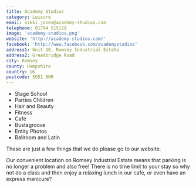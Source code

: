 ```yaml
---
title: Academy Studios
category: Leisure
email: nikki.jones@academy-studios.com
telephone: 01794 515129
image: 'academy-studios.png'
website: 'http://academy-studios.com/'
facebook: 'http://www.facebook.com/academystudios'
address1: Unit 10, Romsey Industrial Estate
address2: Greatbridge Road
city: Romsey
county: Hampshire
country: UK
postcode: SO51 0HR
---
```


* Stage School
* Parties Children
* Hair and Beauty
* Fitness
* Cafe
* Bustagroove
* Entity Photos
* Ballroom and Latin

These are just a few things that we do please go to our website.

Our convenient location on Romsey Industrial Estate means that parking is no longer a problem and also free! There is no time limit to your stay so why not do a class and then enjoy a relaxing lunch in our cafe, or even have an express manicure?
